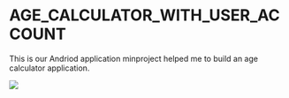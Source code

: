 # AGE_CALCULATOR_WITH_USER_ACCOUNT
This is our Andriod application minproject helped me to build an age calculator application.


![](login.png)

